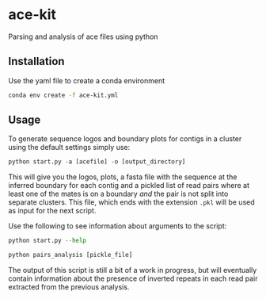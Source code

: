# ace-kit

Parsing and analysis of ace files using python

## Installation

Use the yaml file to create a conda environment

``` bash
conda env create -f ace-kit.yml
```

## Usage
To generate sequence logos and boundary plots for contigs in a cluster
using the default settings simply use:

``` python
python start.py -a [acefile] -o [output_directory]
```

This will give you the logos, plots, a fasta file with the sequence at
the inferred boundary for each contig and a pickled list of read pairs
where at least one of the mates is on a boundary _and_ the pair is not
split into separate clusters. This file, which ends with the extension
`.pkl` will be used as input for the next script.

Use the following to see information about arguments to the script:
```python
python start.py --help
```


``` python
python pairs_analysis [pickle_file]
```

The output of this script is still a bit of a work in progress, but will
eventually contain information about the presence of inverted repeats in
each read pair extracted from the previous analysis.
